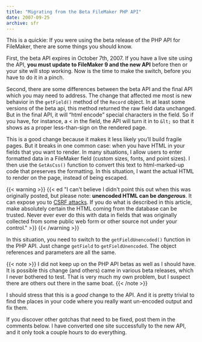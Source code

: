 ```yaml
---
title: "Migrating from the Beta FileMaker PHP API"
date: 2007-09-25
archive: sfr
---
```


This is a quickie: If you were using the beta release of the PHP API for FileMaker, there are some things you should know.

First, the beta API expires in October 7th, 2007. If you have a live site using the API, **you must update to FileMaker 9 and the new API** before then or your site will stop working. Now is the time to make the switch, before you have to do it in a pinch.

Second, there are some differences between the beta API and the final API which you may need to address. The change that affected me most is new behavior in the `getField()` method of the `Record` object. In at least some versions of the beta api, this method returned the raw field data unchanged. But in the final API, it will “html encode” special characters in the field. So if you have, for instance, a < in the field, the API will turn it in to `&lt;` so that it shows as a proper less-than-sign on the rendered page.

This is a good change because it makes it less likely you’ll build fragile pages. But it breaks in one common case: when you have HTML in your fields that you want to render. In many situations, I allow users to enter formatted data in a FileMaker field (custom sizes, fonts, and point sizes). I then use the `GetAsCss()` function to convert this text to html-marked-up code that preserves the formatting. In this situation, I want the actual HTML to render on the page, instead of being escaped.

{{< warning >}}
{{< ed "I can't believe I didn't point this out when this was originally posted, but please note: **unencoded HTML can be *dangerous***. It can expose you to [CSRF attacks](https://owasp.org/www-community/attacks/csrf). If you do what is described in this article, make absolutely certain the HTML coming from the database can be trusted. Never ever ever do this with data in fields that was originally collected from some public web form or other source not under your control." >}}
{{< /warning >}}

In this situation, you need to switch to the `getFieldUnencoded()` function in the PHP API. Just change `getField` to `getFieldUnencoded`. The object references and parameters are all the same.

{{< note >}}
I did not keep up on the PHP API betas as well as I should have. It is possible this change (and others) came in various beta releases, which I never bothered to test. That is very much my own problem, but I suspect there are others out there in the same boat.
{{< /note >}}

I should stress that this is a *good* change to the API. And it is pretty trivial to find the places in your code where you really want un-encoded output and fix them.

If you discover other gotchas that need to be fixed, post them in the comments below. I have converted one site successfully to the new API, and it only took a couple hours to do everything.
